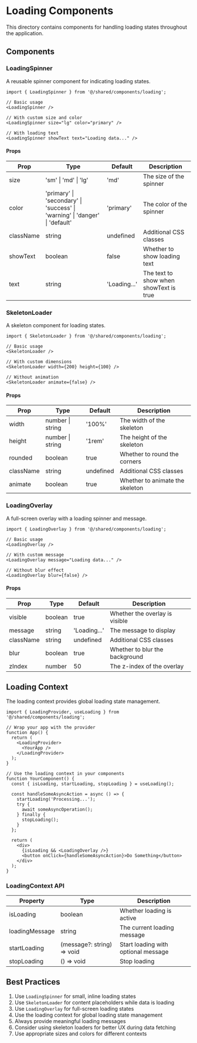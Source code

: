 # Loading Components

This directory contains components for handling loading states throughout the application.

## Components

### LoadingSpinner

A reusable spinner component for indicating loading states.

```tsx
import { LoadingSpinner } from '@/shared/components/loading';

// Basic usage
<LoadingSpinner />

// With custom size and color
<LoadingSpinner size="lg" color="primary" />

// With loading text
<LoadingSpinner showText text="Loading data..." />
```

#### Props

| Prop | Type | Default | Description |
|------|------|---------|-------------|
| size | 'sm' \| 'md' \| 'lg' | 'md' | The size of the spinner |
| color | 'primary' \| 'secondary' \| 'success' \| 'warning' \| 'danger' \| 'default' | 'primary' | The color of the spinner |
| className | string | undefined | Additional CSS classes |
| showText | boolean | false | Whether to show loading text |
| text | string | 'Loading...' | The text to show when showText is true |

### SkeletonLoader

A skeleton component for loading states.

```tsx
import { SkeletonLoader } from '@/shared/components/loading';

// Basic usage
<SkeletonLoader />

// With custom dimensions
<SkeletonLoader width={200} height={100} />

// Without animation
<SkeletonLoader animate={false} />
```

#### Props

| Prop | Type | Default | Description |
|------|------|---------|-------------|
| width | number \| string | '100%' | The width of the skeleton |
| height | number \| string | '1rem' | The height of the skeleton |
| rounded | boolean | true | Whether to round the corners |
| className | string | undefined | Additional CSS classes |
| animate | boolean | true | Whether to animate the skeleton |

### LoadingOverlay

A full-screen overlay with a loading spinner and message.

```tsx
import { LoadingOverlay } from '@/shared/components/loading';

// Basic usage
<LoadingOverlay />

// With custom message
<LoadingOverlay message="Loading data..." />

// Without blur effect
<LoadingOverlay blur={false} />
```

#### Props

| Prop | Type | Default | Description |
|------|------|---------|-------------|
| visible | boolean | true | Whether the overlay is visible |
| message | string | 'Loading...' | The message to display |
| className | string | undefined | Additional CSS classes |
| blur | boolean | true | Whether to blur the background |
| zIndex | number | 50 | The z-index of the overlay |

## Loading Context

The loading context provides global loading state management.

```tsx
import { LoadingProvider, useLoading } from '@/shared/components/loading';

// Wrap your app with the provider
function App() {
  return (
    <LoadingProvider>
      <YourApp />
    </LoadingProvider>
  );
}

// Use the loading context in your components
function YourComponent() {
  const { isLoading, startLoading, stopLoading } = useLoading();

  const handleSomeAsyncAction = async () => {
    startLoading('Processing...');
    try {
      await someAsyncOperation();
    } finally {
      stopLoading();
    }
  };

  return (
    <div>
      {isLoading && <LoadingOverlay />}
      <button onClick={handleSomeAsyncAction}>Do Something</button>
    </div>
  );
}
```

### LoadingContext API

| Property | Type | Description |
|----------|------|-------------|
| isLoading | boolean | Whether loading is active |
| loadingMessage | string | The current loading message |
| startLoading | (message?: string) => void | Start loading with optional message |
| stopLoading | () => void | Stop loading |

## Best Practices

1. Use `LoadingSpinner` for small, inline loading states
2. Use `SkeletonLoader` for content placeholders while data is loading
3. Use `LoadingOverlay` for full-screen loading states
4. Use the loading context for global loading state management
5. Always provide meaningful loading messages
6. Consider using skeleton loaders for better UX during data fetching
7. Use appropriate sizes and colors for different contexts 